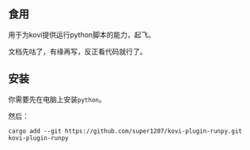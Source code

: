 ## 食用

用于为kovi提供运行python脚本的能力，起飞。

文档先咕了，有缘再写，反正看代码就行了。

## 安装

你需要先在电脑上安装`python`。

然后：

```
cargo add --git https://github.com/super1207/kovi-plugin-runpy.git kovi-plugin-runpy
```
